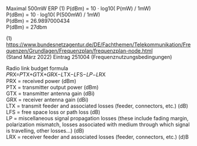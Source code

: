 Maximal 500mW ERP  (1)
P(dBm) = 10 ⋅ log10( P(mW) / 1mW)  
P(dBm) = 10 ⋅ log10( P(500mW) / 1mW)  
P(dBm) = 26.9897000434   
P(dBm) = 27dbm   


(1) https://www.bundesnetzagentur.de/DE/Fachthemen/Telekommunikation/Frequenzen/Grundlagen/Frequenzplan/frequenzplan-node.html  
(Stand März 2022) Eintrag 251004 (Frequenznutzungsbedingungen)





Radio link budget formula  
𝑃RX=𝑃TX+𝐺TX+𝐺RX−𝐿TX−𝐿FS−𝐿𝑃−𝐿RX  
PRX  = received power (dBm)  
PTX  = transmitter output power (dBm)  
GTX  = transmitter antenna gain (dBi)  
GRX  = receiver antenna gain (dBi)  
LTX  = transmit feeder and associated losses (feeder, connectors, etc.) (dB)  
LFS  = free space loss or path loss (dB)  
LP  = miscellaneous signal propagation losses (these include fading margin, polarization mismatch, losses associated with medium through which signal is travelling, other losses...) (dB)  
LRX  = receiver feeder and associated losses (feeder, connectors, etc.) (d)B  
